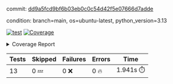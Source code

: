 commit: [dd9a5fcd9bf6b03eb0c0c54d42f5e07666d7adde](https://github.com/rcmdnk/dynamic-typer/tree/dd9a5fcd9bf6b03eb0c0c54d42f5e07666d7adde)

condition: branch=main, os=ubuntu-latest, python_version=3.13

[![test](https://github.com/rcmdnk/dynamic-typer/actions/workflows/test.yml/badge.svg)](https://github.com/rcmdnk/dynamic-typer/actions/runs/13099887211)
<a href="https://github.com/rcmdnk/dynamic-typer/blob/dd9a5fcd9bf6b03eb0c0c54d42f5e07666d7adde/README.md"><img alt="Coverage" src="https://img.shields.io/badge/Coverage-98%25-brightgreen.svg" /></a><details><summary>Coverage Report </summary><table><tr><th>File</th><th>Stmts</th><th>Miss</th><th>Cover</th><th>Missing</th></tr><tbody><tr><td colspan="5"><b>src/dynamic_typer</b></td></tr><tr><td>&nbsp; &nbsp;<a href="https://github.com/rcmdnk/dynamic-typer/blob/dd9a5fcd9bf6b03eb0c0c54d42f5e07666d7adde/src/dynamic_typer/dynamic_typer.py">dynamic_typer.py</a></td><td>78</td><td>2</td><td>97%</td><td><a href="https://github.com/rcmdnk/dynamic-typer/blob/dd9a5fcd9bf6b03eb0c0c54d42f5e07666d7adde/src/dynamic_typer/dynamic_typer.py#L63">63</a>, <a href="https://github.com/rcmdnk/dynamic-typer/blob/dd9a5fcd9bf6b03eb0c0c54d42f5e07666d7adde/src/dynamic_typer/dynamic_typer.py#L161">161</a></td></tr><tr><td><b>TOTAL</b></td><td><b>83</b></td><td><b>2</b></td><td><b>98%</b></td><td>&nbsp;</td></tr></tbody></table></details>

| Tests | Skipped | Failures | Errors | Time |
| ----- | ------- | -------- | -------- | ------------------ |
| 13 | 0 :zzz: | 0 :x: | 0 :fire: | 1.941s :stopwatch: |

